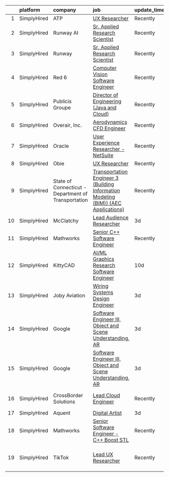 

|    | platform    | company                                             | job                                                                                                                                                                                                | update_time   | location                     |
|---:|:------------|:----------------------------------------------------|:---------------------------------------------------------------------------------------------------------------------------------------------------------------------------------------------------|:--------------|:-----------------------------|
|  1 | SimplyHired | ATP                                                 | [UX Researcher](https://www.simplyhired.com/job/ZG1Ru-98tyV7-yH_PbzazbpyrbC4GnWArP925fvfJOVKiVn29t9iVA?q=generative+engineer)                                                                      | Recently      | Remote                       |
|  2 | SimplyHired | Runway AI                                           | [Sr. Applied Research Scientist](https://www.simplyhired.com/job/QJIyeSnAdk_J2V7YtHgWH-0r3thnGAttzhBLFB-1tdlN3QoX4cNWeg?q=generative+engineer)                                                     | Recently      | Remote                       |
|  3 | SimplyHired | Runway                                              | [Sr. Applied Research Scientist](https://www.simplyhired.com/job/9tTkkFY-eqZyrdSvCvKWNVfqWkVH8Svjc_29lorXXalIjfC-nAq1EA?q=generative+engineer)                                                     | Recently      | New York, NY                 |
|  4 | SimplyHired | Red 6                                               | [Computer Vision Software Engineer](https://www.simplyhired.com/job/ZoNwWxNs9dspo4zQEzp6GXr8kKUldoh4FVM5NdvK9EP_xcfr-oznmw?q=generative+engineer)                                                  | Recently      | Santa Monica, CA             |
|  5 | SimplyHired | Publicis Groupe                                     | [Director of Engineering (Java and Cloud)](https://www.simplyhired.com/job/nJiOtnS5apfOTYXeULsWOutWGOgVoIGf6U5ZgK8ZyjlC_CidK4RsBQ?q=generative+engineer)                                           | Recently      | Houston, TX                  |
|  6 | SimplyHired | Overair, Inc.                                       | [Aerodynamics CFD Engineer](https://www.simplyhired.com/job/CogCqeRx5bR8te1AU4YKSNZwNX1mP5ZKE6NN9BQ0iOeCO6p7MNzmCA?q=generative+engineer)                                                          | Recently      | Santa Ana, CA                |
|  7 | SimplyHired | Oracle                                              | [User Experience Researcher - NetSuite](https://www.simplyhired.com/job/zWPk6GTWCbcd6kgmy67dK7c8SWz70Jhe2dVnlg9IX6z0yJWoAO2_9g?q=generative+engineer)                                              | Recently      | United States                |
|  8 | SimplyHired | Obie                                                | [UX Researcher](https://www.simplyhired.com/job/IsKvfLhNdhs9vBycSvjFGt1OwK7aEPx62WevrUJLfVaR7fnUC57wVg?q=generative+engineer)                                                                      | Recently      | Remote                       |
|  9 | SimplyHired | State of Connecticut - Department of Transportation | [Transportation Engineer 3 (Building Information Modeling (BIM)) (AEC Applications)](https://www.simplyhired.com/job/lWodFYLC6YjK4NpJUFSJ8KcIj4QA3Y1mzKajwdgOB3ITLclm1U3-mQ?q=generative+engineer) | Recently      | Newington, CT                |
| 10 | SimplyHired | McClatchy                                           | [Lead Audience Researcher](https://www.simplyhired.com/job/kkwgM_LirX6K1c1clhXt8RMceEYoUoQZmH7-ULgsXaFVPVaGGncjeg?q=generative+engineer)                                                           | 3d            | Remote                       |
| 11 | SimplyHired | Mathworks                                           | [Senior C++ Software Engineer](https://www.simplyhired.com/job/dwdXkE_8ssH1Zc0i2plZZdy24kyOQHJkNZ4que5g_8RpYUe97rqkAw?q=generative+engineer)                                                       | Recently      | Natick, MA                   |
| 12 | SimplyHired | KittyCAD                                            | [AI/ML Graphics Research Software Engineer](https://www.simplyhired.com/job/BF5FjJGHuNQFzQz15Ehoohd2DZFeq8LmCeW744iB4EBGMgjzTwQELA?q=generative+engineer)                                          | 10d           | Los Angeles, CA              |
| 13 | SimplyHired | Joby Aviation                                       | [Wiring Systems Design Engineer](https://www.simplyhired.com/job/6d8NmxhUjNvSc1gqZ73DGNquJW2c6AUwS5XQquWE-xJ5UHQAjOrm_Q?q=generative+engineer)                                                     | 3d            | Santa Cruz, CA               |
| 14 | SimplyHired | Google                                              | [Software Engineer III, Object and Scene Understanding, AR](https://www.simplyhired.com/job/KYpaPLvv2xpF0xXKTZrqgfaBN7bGCYgZUomoiwxXXFLNlph6cBJfAw?q=generative+engineer)                          | 3d            | Mountain View, CA            |
| 15 | SimplyHired | Google                                              | [Software Engineer III, Object and Scene Understanding, AR](https://www.simplyhired.com/job/KYpaPLvv2xpF0xXKTZrqgfaBN7bGCYgZUomoiwxXXFLNlph6cBJfAw?q=generative+engineer)                          | 3d            | Mountain View, CA            |
| 16 | SimplyHired | CrossBorder Solutions                               | [Lead Cloud Engineer](https://www.simplyhired.com/job/NhKRx4eVG-uyW8lhqtMFjrOFQCe15r260MJ-j3NZsQj_QXGdn91nHg?q=generative+engineer)                                                                | Recently      | Saint Petersburg, FL         |
| 17 | SimplyHired | Aquent                                              | [Digital Artist](https://www.simplyhired.com/job/w3r03Mb9LShDZjUCRy2Ft1C1EgUHZOJZ4hbmfEyLOrAZNd_JN3hSSw?q=generative+engineer)                                                                     | 3d            | Seattle, WA                  |
| 18 | SimplyHired | Mathworks                                           | [Senior Software Engineer - C++ Boost STL](https://www.simplyhired.com/job/V1kucpOsE3Tvo4eoS9um2K7yGKf97jaR2FypeSImETT5G7UKsclOsg?q=generative+engineer)                                           | Recently      | Natick, MA                   |
| 19 | SimplyHired | TikTok                                              | [Lead UX Researcher](https://www.simplyhired.com/job/XfrOHDVpHWEWOJkCJfiAdsKQTA8lY7OBNMrS47JQMk0VsVZU0LF5Lg?q=generative+engineer)                                                                 | Recently      | Los Angeles, CA +2 locations |